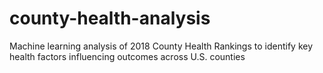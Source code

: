 # county-health-analysis
Machine learning analysis of 2018 County Health Rankings to identify key health factors influencing outcomes across U.S. counties
